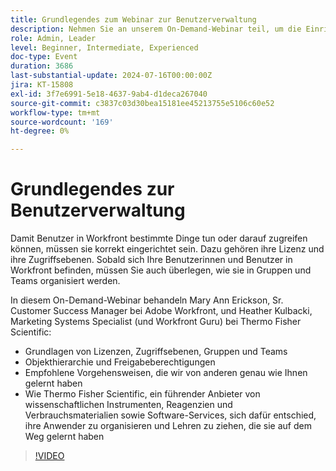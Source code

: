 ```yaml
---
title: Grundlegendes zum Webinar zur Benutzerverwaltung
description: Nehmen Sie an unserem On-Demand-Webinar teil, um die Einrichtung und Organisation von Workfront-Benutzern zu verstehen. Erfahren Sie von den Experten von Thermo Fisher Scientific und Adobe Workfront mehr über Lizenzen, Zugriffsebenen, Gruppen, Teams, Objekthierarchie, Freigabeberechtigungen und Best Practices für ein effektives Benutzermanagement.
role: Admin, Leader
level: Beginner, Intermediate, Experienced
doc-type: Event
duration: 3686
last-substantial-update: 2024-07-16T00:00:00Z
jira: KT-15808
exl-id: 3f7e6991-5e18-4637-9ab4-d1deca267040
source-git-commit: c3837c03d30bea15181ee45213755e5106c60e52
workflow-type: tm+mt
source-wordcount: '169'
ht-degree: 0%

---
```


# Grundlegendes zur Benutzerverwaltung

Damit Benutzer in Workfront bestimmte Dinge tun oder darauf zugreifen können, müssen sie korrekt eingerichtet sein. Dazu gehören ihre Lizenz und ihre Zugriffsebenen. Sobald sich Ihre Benutzerinnen und Benutzer in Workfront befinden, müssen Sie auch überlegen, wie sie in Gruppen und Teams organisiert werden.

In diesem On-Demand-Webinar behandeln Mary Ann Erickson, Sr. Customer Success Manager bei Adobe Workfront, und Heather Kulbacki, Marketing Systems Specialist (und Workfront Guru) bei Thermo Fisher Scientific:

* Grundlagen von Lizenzen, Zugriffsebenen, Gruppen und Teams
* Objekthierarchie und Freigabeberechtigungen
* Empfohlene Vorgehensweisen, die wir von anderen genau wie Ihnen gelernt haben
* Wie Thermo Fisher Scientific, ein führender Anbieter von wissenschaftlichen Instrumenten, Reagenzien und Verbrauchsmaterialien sowie Software-Services, sich dafür entschied, ihre Anwender zu organisieren und Lehren zu ziehen, die sie auf dem Weg gelernt haben

>[!VIDEO](https://video.tv.adobe.com/v/3431001/?learn=on)
